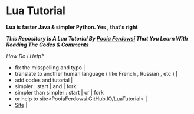 # Lua Tutorial
**Lua is faster Java & simpler Python. Yes , that's right** 

***This Repository Is A Lua Tutorial By [Pooia Ferdowsi](https://github.com/PooiaFerdowsi) That You Learn With Reading The Codes & Comments***

*How Do I Help?*
* fix the misspelling and typo |
* translate to another human language ( like French , Russian , etc ) |
* add codes and tutorial |
* simpler : start | and | fork
* simpler than simpler : start | or | fork
* or help to site<PooiaFerdowsi.GitHub.IO/LuaTutorial> |
* [Site](https://PooiaFerdowsi.GitHub.IO/LuaTutorial) |
